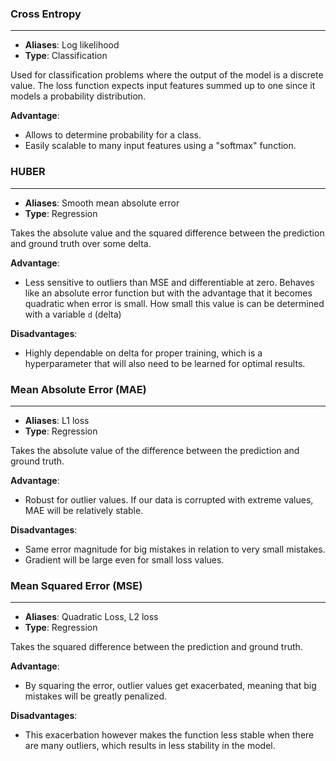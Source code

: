### Cross Entropy 
---
- **Aliases**: Log likelihood
- **Type**: Classification

Used for classification problems where the output of the model is a discrete value. The loss function expects input features 
summed up to one since it models a probability distribution.

**Advantage**: 
- Allows to determine probability for a class. 
- Easily scalable to many input features using a "softmax" function. 

### HUBER 
---
- **Aliases**: Smooth mean absolute error
- **Type**: Regression

Takes the absolute value and the squared difference between the prediction and ground truth over some delta.

**Advantage**: 
- Less sensitive to outliers than MSE and differentiable at zero. Behaves like an absolute error function but with the advantage
that it becomes quadratic when error is small. How small this value is can be determined with a variable `d` (delta)

**Disadvantages**: 
- Highly dependable on delta for proper training, which is a hyperparameter that will also need to be learned for optimal results.


### Mean Absolute Error (MAE) 
---
- **Aliases**: L1 loss 
- **Type**: Regression

Takes the absolute value of the difference between the prediction and ground truth. 

**Advantage**: 
- Robust for outlier values. If our data is corrupted with extreme values, MAE will be relatively stable.

**Disadvantages**: 
- Same error magnitude for big mistakes in relation to very small mistakes.
- Gradient will be large even for small loss values.

### Mean Squared Error (MSE) 
---
- **Aliases**: Quadratic Loss, L2 loss
- **Type**: Regression

Takes the squared difference between the prediction and ground truth. 

**Advantage**: 
- By squaring the error, outlier values get exacerbated, meaning that big mistakes will be greatly penalized.

**Disadvantages**: 
- This exacerbation however makes the function less stable when there are many outliers, which results in less stability 
in the model.

